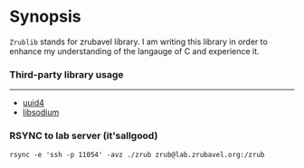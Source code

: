 # Synopsis
`Zrublib` stands for zrubavel library.
I am writing this library in order to enhance my understanding of the langauge of C and experience it.

### Third-party library usage
---
- [uuid4](https://github.com/gpakosz/uuid4/tree/master)
- [libsodium](https://github.com/jedisct1/libsodium/tree/stable)

### RSYNC to lab server (it'sallgood)
```
rsync -e 'ssh -p 11054' -avz ./zrub zrub@lab.zrubavel.org:/zrub
```
